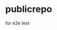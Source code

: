 # publicrepo
for e2e test


















































































































































































































































































































































































































































































